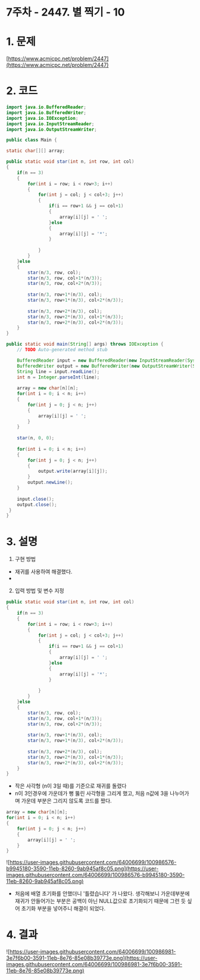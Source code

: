 # 7주차 - 2447. 별 찍기 - 10

# 1. 문제

[https://www.acmicpc.net/problem/2447](https://www.acmicpc.net/problem/2447)

# 2. 코드

```java
import java.io.BufferedReader;
import java.io.BufferedWriter;
import java.io.IOException;
import java.io.InputStreamReader;
import java.io.OutputStreamWriter;
```

```java
public class Main {
```

```java
static char[][] array;

public static void star(int n, int row, int col)
{
	if(n == 3)
	{
		for(int i = row; i < row+3; i++)
		{
			for(int j = col; j < col+3; j++)
			{
				if(i == row+1 && j == col+1)
				{
					array[i][j] = ' ';
				}else
				{
					array[i][j] = '*';
				}
				
			}
		}
	}else
	{
		star(n/3, row, col);
		star(n/3, row, col+1*(n/3));
		star(n/3, row, col+2*(n/3));
		
		star(n/3, row+1*(n/3), col);
		star(n/3, row+1*(n/3), col+2*(n/3));
		
		star(n/3, row+2*(n/3), col);
		star(n/3, row+2*(n/3), col+1*(n/3));
		star(n/3, row+2*(n/3), col+2*(n/3));
	}
}

public static void main(String[] args) throws IOException {
	// TODO Auto-generated method stub

	BufferedReader input = new BufferedReader(new InputStreamReader(System.in));
	BufferedWriter output = new BufferedWriter(new OutputStreamWriter(System.out));
	String line = input.readLine();
	int n = Integer.parseInt(line);
	
	array = new char[n][n];
	for(int i = 0; i < n; i++)
	{
		for(int j = 0; j < n; j++)
		{
			array[i][j] = ' ';
		}
	}
	
	star(n, 0, 0);
	
	for(int i = 0; i < n; i++)
	{
		for(int j = 0; j < n; j++) 
		{
			output.write(array[i][j]);
		}
		output.newLine();
	}
	
	input.close();
	output.close();
 }
}

```

# 3. 설명

1. 구현 방법
- 재귀를 사용하여 해결했다.
- 

2.  입력 방법 및 변수 지정

```java
public static void star(int n, int row, int col)
{
	if(n == 3)
	{
		for(int i = row; i < row+3; i++)
		{
			for(int j = col; j < col+3; j++)
			{
				if(i == row+1 && j == col+1)
				{
					array[i][j] = ' ';
				}else
				{
					array[i][j] = '*';
				}
				
			}
		}
	}else
	{
		star(n/3, row, col);
		star(n/3, row, col+1*(n/3));
		star(n/3, row, col+2*(n/3));
		
		star(n/3, row+1*(n/3), col);
		star(n/3, row+1*(n/3), col+2*(n/3));
		
		star(n/3, row+2*(n/3), col);
		star(n/3, row+2*(n/3), col+1*(n/3));
		star(n/3, row+2*(n/3), col+2*(n/3));
	}
}
```

- 작은 사각형 (n이 3일 때)를 기준으로 재귀를 돌렸다
- n이 3인경우에 가운데가 뻥 뚫린 사각형을 그리게 했고, 처음 n값에 3을 나누어가며 가운데 부분은 그리지 않도록 코드를 짰다.

```java
array = new char[n][n];
for(int i = 0; i < n; i++)
{
	for(int j = 0; j < n; j++)
	{
		array[i][j] = ' ';
	}
}
```

![https://user-images.githubusercontent.com/64006699/100986576-b9945180-3590-11eb-8260-9ab945af8c05.png](https://user-images.githubusercontent.com/64006699/100986576-b9945180-3590-11eb-8260-9ab945af8c05.png)

- 처음에 배열 초기화를 안했더니 '틀렸습니다' 가 나왔다. 생각해보니 가운데부분에 재귀가 안들어가는 부분은 공백이 아닌 NULL값으로 초기화되기 때문에 그런 듯 싶어 초기화 부분을 넣어주니 해결이 되었다.

# 4. 결과

![https://user-images.githubusercontent.com/64006699/100986981-3e7f6b00-3591-11eb-8e76-85e08b39773e.png](https://user-images.githubusercontent.com/64006699/100986981-3e7f6b00-3591-11eb-8e76-85e08b39773e.png)